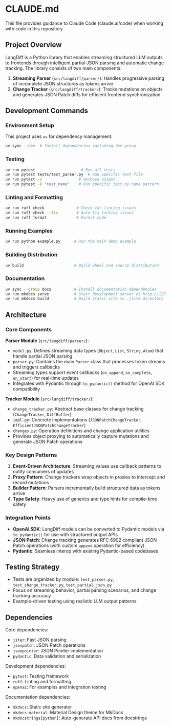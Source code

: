 # CLAUDE.md

This file provides guidance to Claude Code (claude.ai/code) when working with code in this repository.

## Project Overview

LangDiff is a Python library that enables streaming structured LLM outputs to frontends through intelligent partial JSON parsing and automatic change tracking. The library consists of two main components:

1. **Streaming Parser** (`src/langdiff/parser/`): Handles progressive parsing of incomplete JSON structures as tokens arrive
2. **Change Tracker** (`src/langdiff/tracker/`): Tracks mutations on objects and generates JSON Patch diffs for efficient frontend synchronization

## Development Commands

### Environment Setup
This project uses `uv` for dependency management:
```bash
uv sync --dev  # Install dependencies including dev group
```

### Testing
```bash
uv run pytest                    # Run all tests
uv run pytest tests/test_parser.py  # Run specific test file
uv run pytest -v                # Verbose output
uv run pytest -k "test_name"    # Run specific test by name pattern
```

### Linting and Formatting
```bash
uv run ruff check              # Check for linting issues
uv run ruff check --fix        # Auto-fix linting issues
uv run ruff format             # Format code
```

### Running Examples
```bash
uv run python example.py      # Run the main demo example
```

### Building Distribution
```bash
uv build                      # Build wheel and source distribution
```

### Documentation
```bash
uv sync --group docs          # Install documentation dependencies
uv run mkdocs serve           # Start development server at http://127.0.0.1:8000
uv run mkdocs build           # Build static site to ./site directory
```

## Architecture

### Core Components

**Parser Module** (`src/langdiff/parser/`):
- `model.py`: Defines streaming data types (`Object`, `List`, `String`, `Atom`) that handle partial JSON parsing
- `parser.py`: Contains the main `Parser` class that processes token streams and triggers callbacks
- Streaming types support event callbacks (`on_append`, `on_complete`, `on_start`) for real-time updates
- Integrates with Pydantic through `to_pydantic()` method for OpenAI SDK compatibility

**Tracker Module** (`src/langdiff/tracker/`):
- `change_tracker.py`: Abstract base classes for change tracking (`ChangeTracker`, `DiffBuffer`)
- `impl.py`: Concrete implementations (`JSONPatchChangeTracker`, `EfficientJSONPatchChangeTracker`)
- `changes.py`: Operation definitions and change application utilities
- Provides object proxying to automatically capture mutations and generate JSON Patch operations

### Key Design Patterns

1. **Event-Driven Architecture**: Streaming values use callback patterns to notify consumers of updates
2. **Proxy Pattern**: Change trackers wrap objects in proxies to intercept and record mutations
3. **Builder Pattern**: Parsers incrementally build structured data as tokens arrive
4. **Type Safety**: Heavy use of generics and type hints for compile-time safety

### Integration Points

- **OpenAI SDK**: LangDiff models can be converted to Pydantic models via `to_pydantic()` for use with structured output APIs
- **JSON Patch**: Change tracking generates RFC 6902 compliant JSON Patch operations (with custom `append` operation for efficiency)
- **Pydantic**: Seamless interop with existing Pydantic-based codebases

## Testing Strategy

- Tests are organized by module: `test_parser.py`, `test_change_tracker.py`, `test_partial_json.py`
- Focus on streaming behavior, partial parsing scenarios, and change tracking accuracy
- Example-driven testing using realistic LLM output patterns

## Dependencies

Core dependencies:
- `jiter`: Fast JSON parsing
- `jsonpatch`: JSON Patch operations
- `jsonpointer`: JSON Pointer implementation  
- `pydantic`: Data validation and serialization

Development dependencies:
- `pytest`: Testing framework
- `ruff`: Linting and formatting
- `openai`: For examples and integration testing

Documentation dependencies:
- `mkdocs`: Static site generator
- `mkdocs-material`: Material Design theme for MkDocs
- `mkdocstrings[python]`: Auto-generate API docs from docstrings